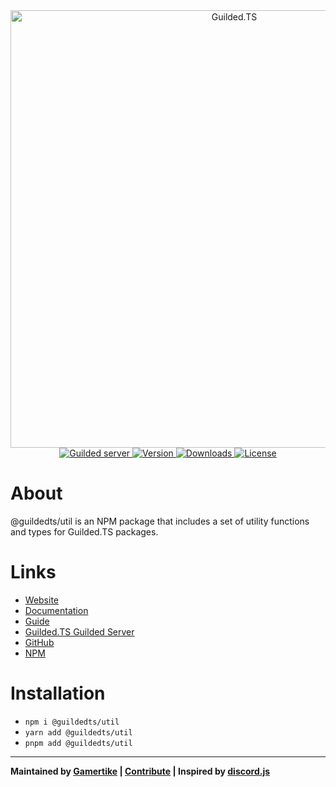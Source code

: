 <div align="center">
    <a href="https://guildedts.js.org">
        <img src="https://guildedts.js.org/banner.png" width="700" alt="Guilded.TS"/>
    </a>
    <div>
        <A href="https://guildedts.js.org/support">
            <img src="https://shields.yoki-labs.xyz/shields/vanity/guildedts?style=for-the-badge" alt="Guilded server">
        </a>
        <a href="https://npmjs.com/@guildedts/util">
            <img src="https://img.shields.io/npm/v/@guildedts/util?style=for-the-badge" alt="Version" />
        </a>
        <a href="https://npmjs.com/@guildedts/util">
            <img src="https://img.shields.io/npm/dt/@guildedts/util?style=for-the-badge" alt="Downloads" />
        </a>
        <a href="https://github.com/guildedts/guilded.ts/blob/main/LICENSE">
            <img src="https://img.shields.io/github/license/guildedts/guilded.ts?style=for-the-badge" alt="License" />
        </a>
    </div>
</div>

# About

@guildedts/util is an NPM package that includes a set of utility functions and types for Guilded.TS packages.

# Links

-   [Website](https://guildedts.js.org)
-   [Documentation](https://docs.guildedts.js.org/modules/_guildedts_util)
-   [Guide](https://guildedts.js.org/guide)
-   [Guilded.TS Guilded Server](https://guildedts.js.org/support)
-   [GitHub](https://github.com/guildedts/guilded.ts/tree/main/packages/util)
-   [NPM](https://npmjs.com/@guildedts/util)

# Installation

-   `npm i @guildedts/util`
-   `yarn add @guildedts/util`
-   `pnpm add @guildedts/util`

---

**Maintained by [Gamertike](https://gamertike.com) | [Contribute](https://github.com/guildedts/guilded.ts/tree/main/.github/CONTRIBUTING.md) | Inspired by [discord.js](https://discord.js.org)**
